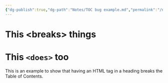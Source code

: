 ```yaml
---
{"dg-publish":true,"dg-path":"Notes/TOC bug example.md","permalink":"/notes/toc-bug-example/"}
---
```



# This \<breaks\> things

# This `<does>` too

This is an example to show that having an HTML tag in a heading breaks the Table of Contents.
